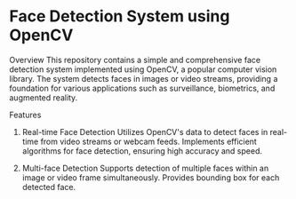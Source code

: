# Face Detection System using OpenCV

Overview
This repository contains a simple and comprehensive face detection system implemented using OpenCV, a popular computer vision library. The system detects faces in images or video streams, providing a foundation for various applications such as surveillance, biometrics, and augmented reality.

Features

1. Real-time Face Detection
Utilizes OpenCV's data to detect faces in real-time from video streams or webcam feeds.
Implements efficient algorithms for face detection, ensuring high accuracy and speed.

3. Multi-face Detection
Supports detection of multiple faces within an image or video frame simultaneously.
Provides bounding box for each detected face.
